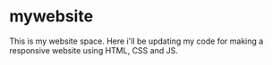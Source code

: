 # mywebsite
This is my website space. Here i'll be updating my code for making a responsive website using HTML, CSS and JS.
